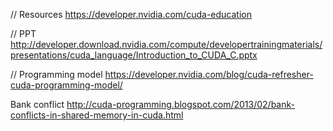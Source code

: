 // Resources
https://developer.nvidia.com/cuda-education

// PPT
http://developer.download.nvidia.com/compute/developertrainingmaterials/presentations/cuda_language/Introduction_to_CUDA_C.pptx

// Programming model
https://developer.nvidia.com/blog/cuda-refresher-cuda-programming-model/


Bank conflict
http://cuda-programming.blogspot.com/2013/02/bank-conflicts-in-shared-memory-in-cuda.html

